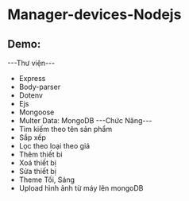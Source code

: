 # Manager-devices-Nodejs
## Demo:
---Thư viện---
* Express
* Body-parser
* Dotenv
* Ejs
* Mongoose
* Multer
Data: MongoDB
---Chức Năng---
* Tìm kiếm theo tên sản phẩm
* Sắp xếp
* Lọc theo loại theo giá
* Thêm thiết bi
* Xoá thiết bị
* Sửa thiết bị
* Theme Tối, Sáng
* Upload hình ảnh từ máy lên mongoDB
